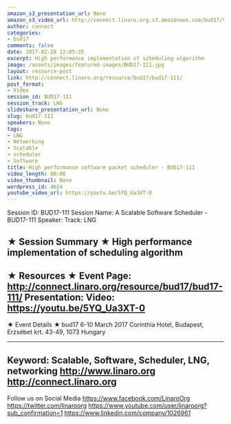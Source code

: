 ```yaml
---
amazon_s3_presentation_url: None
amazon_s3_video_url: http://connect.linaro.org.s3.amazonaws.com/bud17/Videos/Monday/BUD17-111%20A%20Scalable%20Software%20Scheduler.mp4
author: connect
categories:
- bud17
comments: false
date: 2017-02-28 12:05:25
excerpt: High performance implementation of scheduling algorithm
image: /assets/images/featured-images/BUD17-111.jpg
layout: resource-post
link: http://connect.linaro.org/resource/bud17/bud17-111/
post_format:
- Video
session_id: BUD17-111
session_track: LNG
slideshare_presentation_url: None
slug: bud17-111
speakers: None
tags:
- LNG
- Networking
- Scalable
- scheduler
- Software
title: High performance software packet scheduler - BUD17-111
video_length: 00:00
video_thumbnail: None
wordpress_id: 4624
youtube_video_url: https://youtu.be/5YQ_Ua3XT-0
---
```


Session ID: BUD17-111
Session Name: A Scalable Software Scheduler - BUD17-111
Speaker:
Track: LNG


★ Session Summary ★
High performance implementation of scheduling algorithm
---------------------------------------------------
★ Resources ★
Event Page: http://connect.linaro.org/resource/bud17/bud17-111/
Presentation:
Video: https://youtu.be/5YQ_Ua3XT-0
---------------------------------------------------

★ Event Details ★
bud17
6-10 March 2017
Corinthia Hotel, Budapest,
Erzsébet krt. 43-49,
1073 Hungary

---------------------------------------------------
Keyword: Scalable, Software, Scheduler, LNG, networking
http://www.linaro.org
http://connect.linaro.org
---------------------------------------------------
Follow us on Social Media
https://www.facebook.com/LinaroOrg
https://twitter.com/linaroorg
https://www.youtube.com/user/linaroorg?sub_confirmation=1
https://www.linkedin.com/company/1026961